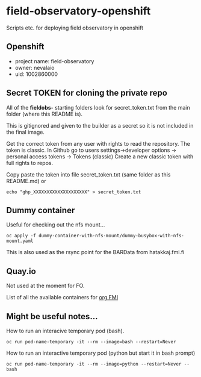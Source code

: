 # field-observatory-openshift
Scripts etc. for deploying field observatory in openshift

## Openshift 
- project name: field-observatory
- owner: nevalaio
- uid: 1002860000

## Secret TOKEN for cloning the private repo

All of the **fieldobs-** starting folders look for secret_token.txt from the main folder (where this README is).

This is gitignored and given to the builder as a secret so it is not included in the final image. 

Get the correct token from any user with rights to read the repository. 
The token is classic. 
In Github go to users settings->developer options -> personal access tokens -> Tokens (classic)
Create a new classic token with full rights to repos.

Copy paste the token into file secret_token.txt (same folder as this README.md) or
 
    echo "ghp_XXXXXXXXXXXXXXXXXXXX" > secret_token.txt

## Dummy container

Useful for checking out the nfs mount...

```
oc apply -f dummy-container-with-nfs-mount/dummy-busybox-with-nfs-mount.yaml
```

This is also used as the rsync point for the BARData from hatakkaj.fmi.fi

## Quay.io

Not used at the moment for FO.

List of all the available containers for [org FMI](https://quay.io/organization/fmi)

## Might be useful notes...

How to run an interacive temporary pod (bash).
```
oc run pod-name-temporary -it --rm --image=bash --restart=Never
```
How to run an interactive temporary pod (python but start it in bash prompt)
```
oc run pod-name-temporary -it --rm --image=python --restart=Never -- bash 
```


